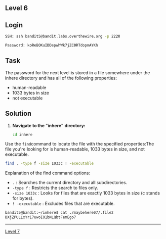 ## Level 6
## Login
```bash
SSH: ssh bandit5@bandit.labs.overthewire.org -p 2220
```
```bash
Password: koReBOKuIDDepwhWk7jZC0RTdopnAYKh
```

## Task
The password for the next level is stored in a file somewhere under the inhere directory and has all of the following properties:

* human-readable
* 1033 bytes in size
* not executable

## Solution
1. **Navigate to the "inhere" directory:**

   ```bash
   cd inhere
    ```
Use the  ```find```command to locate the file with the specified properties:The file you're looking for is human-readable, 1033 bytes in size, and not executable.
 ```bash
find . -type f -size 1033c ! -executable
 ```
Explanation of the find command options:

* ```.``` : Searches the current directory and all subdirectories.
* ```-type f``` : Restricts the search to files only.
* ```-size 1033c``` : Looks for files that are exactly 1033 bytes in size (c stands for bytes).
* ```! -executable``` : Excludes files that are executable.

```bash
bandit5@bandit:~/inhere$ cat ./maybehere07/.file2
DXjZPULLxYr17uwoI01bNLQbtFemEgo7
```
<hr>

[Level 7](Level%207.md)
